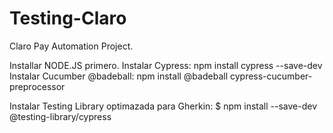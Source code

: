 # Testing-Claro
Claro Pay Automation Project.

Installar NODE.JS primero.
Instalar Cypress: npm install cypress --save-dev
Instalar Cucumber @badeball: npm install @badeball cypress-cucumber-preprocessor

Instalar Testing Library optimazada para Gherkin: $ npm install --save-dev @testing-library/cypress

